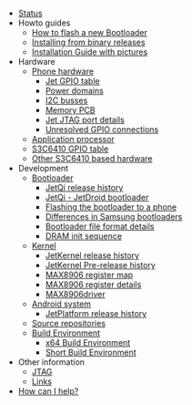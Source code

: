   * [Status](JetDroidStatus.md)
  * Howto guides
    * [How to flash a new Bootloader](JetQiFlashing.md)
    * [Installing from binary releases](JetDroidBinInstall.md)
    * [Installation Guide with pictures](InstallationGuide.md)
  * Hardware
    * [Phone hardware](JetHardware.md)
      * [Jet GPIO table](JetGPIO.md)
      * [Power domains](JetPower.md)
      * [I2C busses](JetI2CBusses.md)
      * [Memory PCB](MemoryPCB.md)
      * [Jet JTAG port details](JetJTAG.md)
      * [Unresolved GPIO connections](JetUnmappedGPIOs.md)
    * [Application processor](S3C6410.md)
    * [S3C6410 GPIO table](S3CGPIO.md)
    * [Other S3C6410 based hardware](S3C6410Hardware.md)
  * Development
    * [Bootloader](JetBootloader.md)
      * [JetQi release history](JetQiReleases.md)
      * [JetQi - JetDroid bootloader](JetQi.md)
      * [Flashing the bootloader to a phone](JetQiFlashing.md)
      * [Differences in Samsung bootloaders](BootloaderVersions.md)
      * [Bootloader file format details](BootloaderUSBdownload.md)
      * [DRAM init sequence](OriginalDramInit.md)
    * [Kernel](JetKernel.md)
      * [JetKernel release history](JetKernelReleases.md)
      * [JetKernel Pre-release history](JetKernelPreReleases.md)
      * [MAX8906 register map](MAX8906EWA.md)
      * [MAX8906 register details](MAX8906RegDetails.md)
      * [MAX8906driver](MAX8906driver.md)
    * [Android system](JetAndroid.md)
      * [JetPlatform release history](JetPlatformReleases.md)
    * [Source repositories](JetDroidSource.md)
    * [Build Environment](JetDroidBuildEnvironment.md)
      * [x64 Build Environment](JetDroidBuildAMDEnvironment.md)
      * [Short Build Environment](JetDroidBuildEnvironmentShort.md)
  * Other information
    * [JTAG](JTAG.md)
    * [Links](ProjectLinks.md)
  * [How can I help?](Contributing.md)
